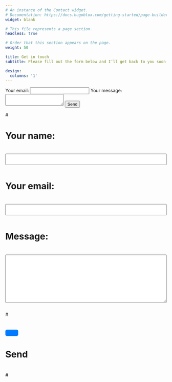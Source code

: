 ```yaml
---
# An instance of the Contact widget.
# Documentation: https://docs.hugoblox.com/getting-started/page-builder/
widget: blank

# This file represents a page section.
headless: true

# Order that this section appears on the page.
weight: 50

title: Get in touch
subtitle: Please fill out the form below and I’ll get back to you soon!

design:
  columns: '1'
---
```


<form
  action="https://formspree.io/f/xgvnkkng"
  method="POST"
>
  <label>
    Your email:
    <input type="email" name="email">
  </label>
  <label>
    Your message:
    <textarea name="message"></textarea>
  </label>
  <!-- your other form fields go here -->
  <button type="submit">Send</button>
</form>

#<form action="https://formspree.io/f/xgvnkkng" method="POST">
#  <label for="name">Your name:</label><br>
#  <input type="text" id="name" name="name" required style="width:100%;padding:8px;margin-bottom:10px;"><br>

#  <label for="email">Your email:</label><br>
#  <input type="email" id="email" name="email" required style="width:100%;padding:8px;margin-bottom:10px;"><br>

#  <label for="message">Message:</label><br>
#  <textarea id="message" name="message" required style="width:100%;padding:8px;height:150px;margin-bottom:10px;"></textarea>
#<br>

#  <button type="submit" style="padding:10px 20px;background:#007bff;color:#fff;border:none;border-radius:5px;">
#    Send
#  </button>
#</form>
